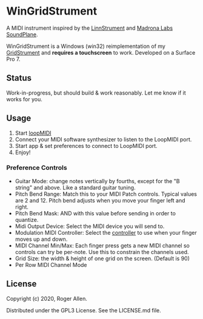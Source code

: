 # WinGridStrument

A MIDI instrument inspired by the [LinnStrument](http://www.rogerlinndesign.com/linnstrument.html) and 
[Madrona Labs SoundPlane](http://madronalabs.com/soundplane).

WinGridStrument is a Windows (win32) reimplementation of my [GridStrument](https://github.com/rogerallen/GridStrument) 
and **requires a touchscreen** to work.  Developed on a Surface Pro 7.

## Status

Work-in-progress, but should build & work reasonably.  Let me know if it works for you.

## Usage

1. Start [loopMIDI](http://www.tobias-erichsen.de/software/loopmidi.html) 
2. Connect your MIDI software synthesizer to listen to the LoopMIDI port.
3. Start app & set preferences to connect to LoopMIDI port.
4. Enjoy!

### Preference Controls

- Guitar Mode: change notes vertically by fourths, except for the "B string" and above.  Like a standard guitar tuning.
- Pitch Bend Range: Match this to your MIDI Patch controls.  Typical values are 2 and 12.  Pitch bend adjusts when you move your finger left and right.
- Pitch Bend Mask: AND with this value before sending in order to quantize.
- Midi Output Device: Select the MIDI device you will send to.
- Modulation MIDI Controller: Select the [controller](https://www.midi.org/specifications-old/item/table-3-control-change-messages-data-bytes-2) to use when your finger moves up and down.
- MIDI Channel Min/Max: Each finger press gets a new MIDI channel so controls can try be per-note.  Use this to constrain the channels used.
- Grid Size: the width & height of one grid on the screen.  (Default is 90)
- Per Row MIDI Channel Mode

## License

Copyright (c) 2020, Roger Allen.

Distributed under the GPL3 License.  See the LICENSE.md file.
